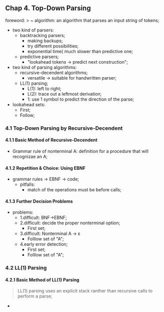 ## Chap 4. Top-Down Parsing
foreword:
    > ~ algorithm: an algorithm that parses an input string of tokens;
- two kind of parsers:
    - backtracking parsers; 
        - making backups;
        - try different possibilities;
        - exponential time( much slower than predictive one;
    - predictive parsers;
        - "lookahead tokens -> predict next construction";
- two kind of parsing algorithms:
    - recursive-decendent algorithms;
        - versatile -> suitable for handwritten parser;
    - LL(1) parsing;
        - L(1): left to right;
        - L(2): trace out a leftmost derivation;
        - 1: use 1 symbol to predict the direction of the parse;
- lookahead sets:
    - First;
    - Follow;
### 4.1 Top-Down Parsing by Recursive-Decendent
#### 4.1.1 Basic Method of Recursive-Decendent
- Grammar rule of nonterminal A: definition for a procedure that will recognizae an A;
#### 4.1.2 Repetition & Choice: Using EBNF
 - grammar rules -> EBNF -> code;
    - pitfalls:
        - match of the operations must be before calls;
#### 4.1.3 Further Decision Problems
- problems:
    - 1.difficult: BNF->EBNF;
    - 2.difficult: decide the proper nonterminal option;
        - First set;
    - 3.difficult: Nonterminal A -> ε
        - Folllow set of "A";
    - 4.early error detection;
        - First set;
        - Folllow set of "A";
### 4.2 LL(1) Parsing
#### 4.2.1 Basic Method of LL(1) Parsing
> LL(1) parsing uses an explicit stack ranther than recursive calls to perform a parse;
- 